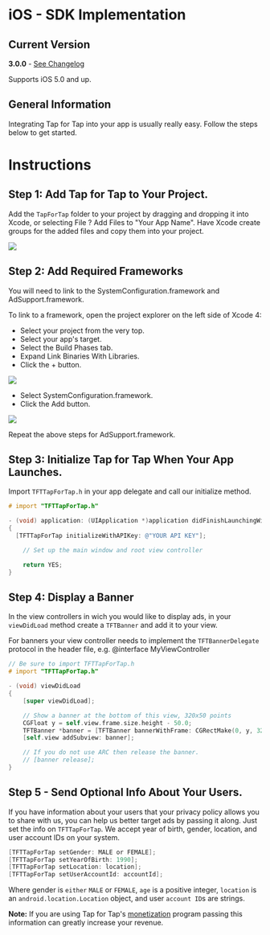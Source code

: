 # iOS - SDK Implementation

##  Current Version
**3.0.0** - [See Changelog](/doc/iOSChangelog)

Supports iOS 5.0 and up.

##  General Information

Integrating Tap for Tap into your app is usually really easy. Follow the steps below to get started.

# Instructions

##  Step 1: Add Tap for Tap to Your Project.

Add the `TapForTap` folder to your project by dragging and dropping it into Xcode, or selecting File ? Add Files to "Your App Name". Have Xcode create groups for the added files and copy them into your project.

![](https://raw.github.com/tapfortap/Documentation/master/images/xcode-01.png)

##  Step 2: Add Required Frameworks

You will need to link to the SystemConfiguration.framework and AdSupport.framework.

To link to a framework, open the project explorer on the left side of Xcode 4:

- Select your project from the very top.
- Select your app's target.
- Select the Build Phases tab.
- Expand Link Binaries With Libraries.
- Click the + button.

![](https://raw.github.com/tapfortap/Documentation/master/images/xcode-02a.png)

- Select SystemConfiguration.framework.
- Click the Add button.

![](https://raw.github.com/tapfortap/Documentation/master/images/xcode-02b.png)

Repeat the above steps for AdSupport.framework.

##  Step 3: Initialize Tap for Tap When Your App Launches.

Import `TFTTapForTap.h` in your app delegate and call our initialize method.

```objective-c
# import "TFTTapForTap.h"

- (void) application: (UIApplication *)application didFinishLaunchingWithOptions: (NSDictionary *)launchOptions
{
  [TFTTapForTap initializeWithAPIKey: @"YOUR API KEY"];

	// Set up the main window and root view controller

	return YES;
}
```

##  Step 4: Display a Banner

In the view controllers in wich you would like to display ads, in your `viewDidLoad` method create a `TFTBanner` and add it to your view.

For banners your view controller needs to implement the `TFTBannerDelegate` protocol in the header file, e.g. @interface MyViewController <TFTBannerDelegate>

```objective-c
// Be sure to import TFTTapForTap.h
# import "TFTTapForTap.h"

- (void) viewDidLoad
{
	[super viewDidLoad];

	// Show a banner at the bottom of this view, 320x50 points
	CGFloat y = self.view.frame.size.height - 50.0;
	TFTBanner *banner = [TFTBanner bannerWithFrame: CGRectMake(0, y, 320, 50) delegate: self];
	[self.view addSubview: banner];

	// If you do not use ARC then release the banner.
	// [banner release];
} 
```

##  Step 5 - Send Optional Info About Your Users.

If you have information about your users that your privacy policy allows you to share with us, you can help us better target ads by passing it along. Just set the info on `TFTTapForTap`. We accept year of birth, gender, location, and user account IDs on your system.

```objective-c
[TFTTapForTap setGender: MALE or FEMALE];
[TFTTapForTap setYearOfBirth: 1990];
[TFTTapForTap setLocation: location];
[TFTTapForTap setUserAccountId: accountId];
```

Where gender is `either` `MALE` or `FEMALE`, `age` is a positive integer, `location` is an `android.location.Location` object, and user `account ID`s are strings.

**Note:** If you are using Tap for Tap's [monetization](/doc/Monetization) program passing this information can greatly increase your revenue.
